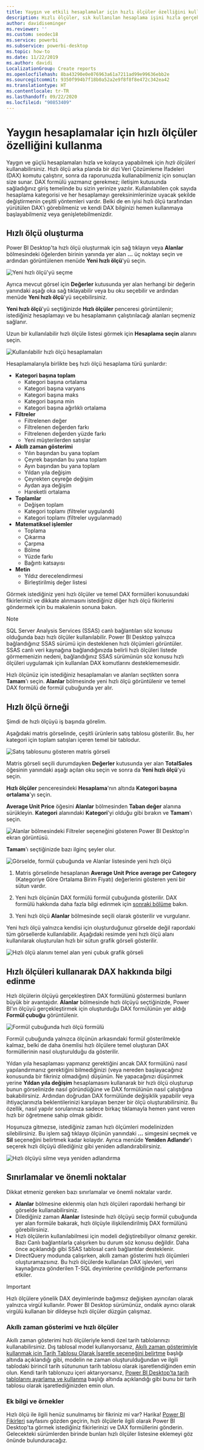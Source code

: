 ```yaml
---
title: Yaygın ve etkili hesaplamalar için hızlı ölçüler özelliğini kullanma
description: Hızlı ölçüler, sık kullanılan hesaplama işini hızla gerçekleştiren kullanıma hazır DAX formülleri sağlar.
author: davidiseminger
ms.reviewer: ''
ms.custom: seodec18
ms.service: powerbi
ms.subservice: powerbi-desktop
ms.topic: how-to
ms.date: 11/22/2019
ms.author: davidi
LocalizationGroup: Create reports
ms.openlocfilehash: 8ba43290e0e076963a61a7211ad99e99636ebb2e
ms.sourcegitcommit: 9350f994b7f18b0a52a2e9f8f8f8e472c342ea42
ms.translationtype: HT
ms.contentlocale: tr-TR
ms.lasthandoff: 09/22/2020
ms.locfileid: "90853409"
---
```

# <a name="use-quick-measures-for-common-calculations"></a>Yaygın hesaplamalar için hızlı ölçüler özelliğini kullanma
Yaygın ve güçlü hesaplamaları hızla ve kolayca yapabilmek için *hızlı ölçüleri* kullanabilirsiniz. Hızlı ölçü arka planda bir dizi Veri Çözümleme İfadeleri (DAX) komutu çalıştırır, sonra da raporunuzda kullanabilmeniz için sonuçları size sunar. DAX formülü yazmanız gerekmez; iletişim kutusunda sağladığınız giriş temelinde bu sizin yerinize yazılır. Kullanılabilen çok sayıda hesaplama kategorisi ve her hesaplamayı gereksinimlerinize uyacak şekilde değiştirmenin çeşitli yöntemleri vardır. Belki de en iyisi hızlı ölçü tarafından yürütülen DAX’ı görebilmeniz ve kendi DAX bilginizi hemen kullanmaya başlayabilmeniz veya genişletebilmenizdir.

## <a name="create-a-quick-measure"></a>Hızlı ölçü oluşturma

Power BI Desktop'ta hızlı ölçü oluşturmak için sağ tıklayın veya **Alanlar** bölmesindeki öğelerden birinin yanında yer alan **...** üç noktayı seçin ve ardından görüntülenen menüde **Yeni hızlı ölçü**'yü seçin. 

![Yeni hızlı ölçü'yü seçme](media/desktop-quick-measures/quick-measures_01.png)

Ayrıca mevcut görsel için **Değerler** kutusunda yer alan herhangi bir değerin yanındaki aşağı oka sağ tıklayabilir veya bu oku seçebilir ve ardından menüde **Yeni hızlı ölçü**'yü seçebilirsiniz. 

**Yeni hızlı ölçü**'yü seçtiğinizde **Hızlı ölçüler** penceresi görüntülenir; istediğiniz hesaplamayı ve bu hesaplamanın çalıştırılacağı alanları seçmeniz sağlanır. 

Uzun bir kullanılabilir hızlı ölçüle listesi görmek için **Hesaplama seçin** alanını seçin. 

![Kullanılabilir hızlı ölçü hesaplamaları](media/desktop-quick-measures/quick-measures_04.png)

Hesaplamalarıyla birlikte beş hızlı ölçü hesaplama türü şunlardır:

* **Kategori başına toplam**
  * Kategori başına ortalama
  * Kategori başına varyans
  * Kategori başına maks
  * Kategori başına min
  * Kategori başına ağırlıklı ortalama
* **Filtreler**
  * Filtrelenen değer
  * Filtrelenen değerden farkı
  * Filtrelenen değerden yüzde farkı
  * Yeni müşterilerden satışlar
* **Akıllı zaman gösterimi**
  * Yılın başından bu yana toplam
  * Çeyrek başından bu yana toplam
  * Ayın başından bu yana toplam
  * Yıldan yıla değişim
  * Çeyrekten çeyreğe değişim
  * Aydan aya değişim
  * Hareketli ortalama
* **Toplamlar**
  * Değişen toplam
  * Kategori toplamı (filtreler uygulandı)
  * Kategori toplamı (filtreler uygulanmadı)
* **Matematiksel işlemler**
  * Toplama
  * Çıkarma
  * Çarpma
  * Bölme
  * Yüzde farkı
  * Bağıntı katsayısı
* **Metin**
  * Yıldız derecelendirmesi
  * Birleştirilmiş değer listesi

Görmek istediğiniz yeni hızlı ölçüler ve temel DAX formülleri konusundaki fikirlerinizi ve dikkate alınmasını istediğiniz diğer hızlı ölçü fikirlerini göndermek için bu makalenin sonuna bakın.

> [!NOTE]
> SQL Server Analysis Services (SSAS) canlı bağlantıları söz konusu olduğunda bazı hızlı ölçüler kullanılabilir. Power BI Desktop yalnızca bağlandığınız SSAS sürümü için desteklenen hızlı ölçümleri görüntüler. SSAS canlı veri kaynağına bağlandığınızda belirli hızlı ölçüleri listede görmemenizin nedeni, bağlandığınız SSAS sürümünün söz konusu hızlı ölçüleri uygulamak için kullanılan DAX komutlarını desteklememesidir.

Hızlı ölçünüz için istediğiniz hesaplamaları ve alanları seçtikten sonra **Tamam**'ı seçin. **Alanlar** bölmesinde yeni hızlı ölçü görüntülenir ve temel DAX formülü de formül çubuğunda yer alır. 

## <a name="quick-measure-example"></a>Hızlı ölçü örneği
Şimdi de hızlı ölçüyü iş başında görelim.

Aşağıdaki matris görselinde, çeşitli ürünlerin satış tablosu gösterilir. Bu, her kategori için toplam satışları içeren temel bir tablodur.

![Satış tablosunu gösteren matris görseli](media/desktop-quick-measures/quick-measures_05.png)

Matris görseli seçili durumdayken **Değerler** kutusunda yer alan **TotalSales** öğesinin yanındaki aşağı açılan oku seçin ve sonra da **Yeni hızlı ölçü**'yü seçin. 

**Hızlı ölçüler** penceresindeki **Hesaplama**'nın altında **Kategori başına ortalama**'yı seçin. 

**Average Unit Price** öğesini **Alanlar** bölmesinden **Taban değer** alanına sürükleyin. **Kategori** alanındaki **Kategori**'yi olduğu gibi bırakın ve **Tamam**'ı seçin. 

![Alanlar bölmesindeki Filtreler seçeneğini gösteren Power BI Desktop’ın ekran görüntüsü.](media/desktop-quick-measures/quick-measures_06.png)

**Tamam**'ı seçtiğinizde bazı ilginç şeyler olur.

![Görselde, formül çubuğunda ve Alanlar listesinde yeni hızlı ölçü](media/desktop-quick-measures/quick-measures_07.png)

1. Matris görselinde hesaplanan **Average Unit Price average per Category** (Kategoriye Göre Ortalama Birim Fiyatı) değerlerini gösteren yeni bir sütun vardır.
   
2. Yeni hızlı ölçünün DAX formülü formül çubuğunda gösterilir. DAX formülü hakkında daha fazla bilgi edinmek için [sonraki bölüme](#learn-dax-by-using-quick-measures) bakın.
   
3. Yeni hızlı ölçü **Alanlar** bölmesinde seçili olarak gösterilir ve vurgulanır. 

Yeni hızlı ölçü yalnızca kendisi için oluşturduğunuz görselde değil rapordaki tüm görsellerde kullanılabilir. Aşağıdaki resimde yeni hızlı ölçü alanı kullanılarak oluşturulan hızlı bir sütun grafik görseli gösterilir.

![Hızlı ölçü alanını temel alan yeni çubuk grafik görseli](media/desktop-quick-measures/quick-measures_09.png)

## <a name="learn-dax-by-using-quick-measures"></a>Hızlı ölçüleri kullanarak DAX hakkında bilgi edinme
Hızlı ölçülerin ölçüyü gerçekleştiren DAX formülünü göstermesi bunların büyük bir avantajıdır. **Alanlar** bölmesinde hızlı ölçüyü seçtiğinizde, Power BI'ın ölçüyü gerçekleştirmek için oluşturduğu DAX formülünün yer aldığı **Formül çubuğu** görüntülenir.

![Formül çubuğunda hızlı ölçü formülü](media/desktop-quick-measures/quick-measures_10.png)

Formül çubuğunda yalnızca ölçünün arkasındaki formül gösterilmekle kalmaz, belki de daha önemlisi hızlı ölçülere temel oluşturan DAX formüllerinin nasıl oluşturulduğu da gösterilir.

Yıldan yıla hesaplaması yapmanız gerektiğini ancak DAX formülünü nasıl yapılandırmanız gerektiğini bilmediğinizi (veya nereden başlayacağınız konusunda bir fikriniz olmadığını) düşünün. Ne yapacağınızı düşünmek yerine **Yıldan yıla değişim** hesaplamasını kullanarak bir hızlı ölçü oluşturup bunun görselinizde nasıl göründüğüne ve DAX formülünün nasıl çalıştığına bakabilirsiniz. Ardından doğrudan DAX formülünde değişiklik yapabilir veya ihtiyaçlarınızla beklentilerinizi karşılayan benzer bir ölçü oluşturabilirsiniz. Bu özellik, nasıl yapılır sorularınıza sadece birkaç tıklamayla hemen yanıt veren hızlı bir öğretmene sahip olmak gibidir. 

Hoşunuza gitmezse, istediğiniz zaman hızlı ölçümleri modelinizden silebilirsiniz. Bu işlem sağ tıklayıp ölçünün yanındaki **...** simgesini seçmek ve **Sil** seçeneğini belirtmek kadar kolaydır. Ayrıca menüde **Yeniden Adlandır**'ı seçerek hızlı ölçüyü dilediğiniz gibi yeniden adlandırabilirsiniz. 

![Hızlı ölçüyü silme veya yeniden adlandırma](media/desktop-quick-measures/quick-measures_11.png)

## <a name="limitations-and-considerations"></a>Sınırlamalar ve önemli noktalar
Dikkat etmeniz gereken bazı sınırlamalar ve önemli noktalar vardır.

- **Alanlar** bölmesine eklenmiş olan hızlı ölçüleri rapordaki herhangi bir görselde kullanabilirsiniz.
- Dilediğiniz zaman **Alanlar** listesinde hızlı ölçüyü seçip formül çubuğunda yer alan formüle bakarak, hızlı ölçüyle ilişkilendirilmiş DAX formülünü görebilirsiniz.
- Hızlı ölçülerin kullanılabilmesi için modeli değiştirebiliyor olmanız gerekir. Bazı Canlı bağlantılarla çalışırken bu durum söz konusu değildir. Daha önce açıklandığı gibi SSAS tablosal canlı bağlantılar desteklenir.
- DirectQuery modunda çalışırken, akıllı zaman gösterimi hızlı ölçümleri oluşturamazsınız. Bu hızlı ölçülerde kullanılan DAX işlevleri, veri kaynağınıza gönderilen T-SQL deyimlerine çevrildiğinde performansı etkiler.

> [!IMPORTANT]
> Hızlı ölçülere yönelik DAX deyimlerinde bağımsız değişken ayırıcıları olarak yalnızca virgül kullanılır. Power BI Desktop sürümünüz, ondalık ayırıcı olarak virgülü kullanan bir dildeyse hızlı ölçüler düzgün çalışmaz.

### <a name="time-intelligence-and-quick-measures"></a>Akıllı zaman gösterimi ve hızlı ölçüler
Akıllı zaman gösterimi hızlı ölçüleriyle kendi özel tarih tablolarınızı kullanabilirsiniz. Dış tablosal model kullanıyorsanız, [Akıllı zaman gösterimiyle kullanmak için Tarih Tablosu Olarak İşaretle seçeneğini belirtme](/sql/analysis-services/tabular-models/specify-mark-as-date-table-for-use-with-time-intelligence-ssas-tabular) başlığı altında açıklandığı gibi, modelin ne zaman oluşturulduğundan ve ilgili tablodaki birincil tarih sütununun tarih tablosu olarak işaretlendiğinden emin olun. Kendi tarih tablonuzu içeri aktarıyorsanız, [Power BI Desktop'ta tarih tablolarını ayarlama ve kullanma](desktop-date-tables.md) başlığı altında açıklandığı gibi bunu bir tarih tablosu olarak işaretlediğinizden emin olun.

### <a name="additional-information-and-examples"></a>Ek bilgi ve örnekler
Hızlı ölçü ile ilgili henüz sunulmamış bir fikriniz mi var? Harika! [Power BI Fikirleri](https://go.microsoft.com/fwlink/?linkid=842906) sayfasını gözden geçirin, hızlı ölçülerle ilgili olarak Power BI Desktop'ta görmek istediğiniz fikirlerinizi ve DAX formüllerini gönderin. Gelecekteki sürümlerden birinde bunları hızlı ölçüler listesine eklemeyi göz önünde bulunduracağız.